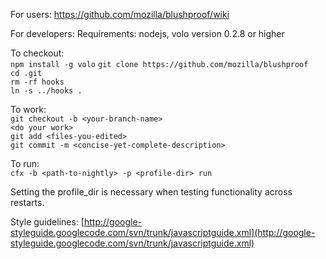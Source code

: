 For users: https://github.com/mozilla/blushproof/wiki

For developers:
Requirements: nodejs, volo version 0.2.8 or higher

To checkout:  
    `npm install -g volo`
    `git clone https://github.com/mozilla/blushproof`  
    `cd .git`  
    `rm -rf hooks`  
    `ln -s ../hooks .`

To work:  
    `git checkout -b <your-branch-name>`  
    `<do your work>`  
    `git add <files-you-edited>`  
    `git commit -m <concise-yet-complete-description>`  

To run:  
    `cfx -b <path-to-nightly> -p <profile-dir> run`

Setting the profile_dir is necessary when testing functionality across
restarts.

Style guidelines: [http://google-styleguide.googlecode.com/svn/trunk/javascriptguide.xml](http://google-styleguide.googlecode.com/svn/trunk/javascriptguide.xml)
